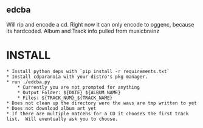 edcba
-----

  Will rip and encode a cd.  Right now it can only encode to oggenc, because its hardcoded.  Album and Track info pulled from musicbrainz


INSTALL
=======

    * Install python deps with `pip install -r requirements.txt`
    * Install cdparanoia with your distro's pkg manager.
    * run ./edcba.py
        * Currently you are not prompted for anything
        * Output Folder: ${DATE}_${ALBUM_NAME}
        * Files: ${TRACK_NUM}_${TRACK_NAME}
    * Does not clean up the directory were the wavs are tmp written to yet
    * Does not download album art yet
    * If there are multiple matcehs for a CD it chooses the first track list.  Will eventually ask you to choose.
